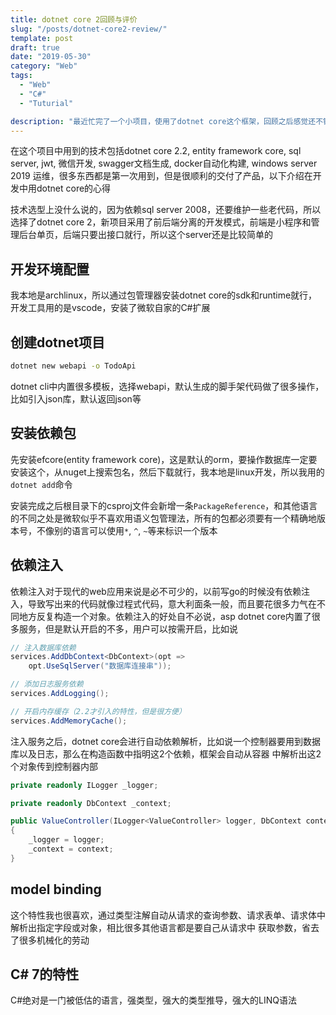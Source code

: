 ```yaml
---
title: dotnet core 2回顾与评价
slug: "/posts/dotnet-core2-review/"
template: post
draft: true
date: "2019-05-30"
category: "Web"
tags:
  - "Web"
  - "C#"
  - "Tuturial"

description: "最近忙完了一个小项目，使用了dotnet core这个框架，回顾之后感觉还不错"
---
```


在这个项目中用到的技术包括dotnet core 2.2, entity framework core, sql server, jwt, 微信开发, swagger文档生成, docker自动化构建, windows server 2019 运维，很多东西都是第一次用到，但是很顺利的交付了产品，以下介绍在开发中用dotnet core的心得

技术选型上没什么说的，因为依赖sql server 2008，还要维护一些老代码，所以选择了dotnet core 2，新项目采用了前后端分离的开发模式，前端是小程序和管理后台单页，后端只要出接口就行，所以这个server还是比较简单的

## 开发环境配置

我本地是archlinux，所以通过包管理器安装dotnet core的sdk和runtime就行，开发工具用的是vscode，安装了微软自家的C#扩展

## 创建dotnet项目

```bash
dotnet new webapi -o TodoApi
```

dotnet cli中内置很多模板，选择webapi，默认生成的脚手架代码做了很多操作，比如引入json库，默认返回json等

## 安装依赖包

先安装efcore(entity framework core)，这是默认的orm，要操作数据库一定要安装这个，从nuget上搜索包名，然后下载就行，我本地是linux开发，所以我用的`dotnet add`命令

安装完成之后根目录下的csproj文件会新增一条`PackageReference`，和其他语言的不同之处是微软似乎不喜欢用语义包管理法，所有的包都必须要有一个精确地版本号，不像别的语言可以使用`*`, `^`, `~`等来标识一个版本

## 依赖注入

依赖注入对于现代的web应用来说是必不可少的，以前写go的时候没有依赖注入，导致写出来的代码就像过程式代码，意大利面条一般，而且要花很多力气在不同地方反复构造一个对象。依赖注入的好处自不必说，asp dotnet core内置了很多服务，但是默认开启的不多，用户可以按需开启，比如说

```csharp
// 注入数据库依赖
services.AddDbContext<DbContext>(opt =>
    opt.UseSqlServer("数据库连接串"));

// 添加日志服务依赖
services.AddLogging();

// 开启内存缓存（2.2才引入的特性，但是很方便）
services.AddMemoryCache();
```

注入服务之后，dotnet core会进行自动依赖解析，比如说一个控制器要用到数据库以及日志，那么在构造函数中指明这2个依赖，框架会自动从容器
中解析出这2个对象传到控制器内部

```csharp
private readonly ILogger _logger;

private readonly DbContext _context;

public ValueController(ILogger<ValueController> logger, DbContext context)
{
    _logger = logger;
    _context = context;
}
```

## model binding

这个特性我也很喜欢，通过类型注解自动从请求的查询参数、请求表单、请求体中解析出指定字段或对象，相比很多其他语言都是要自己从请求中
获取参数，省去了很多机械化的劳动

## C# 7的特性

C#绝对是一门被低估的语言，强类型，强大的类型推导，强大的LINQ语法
